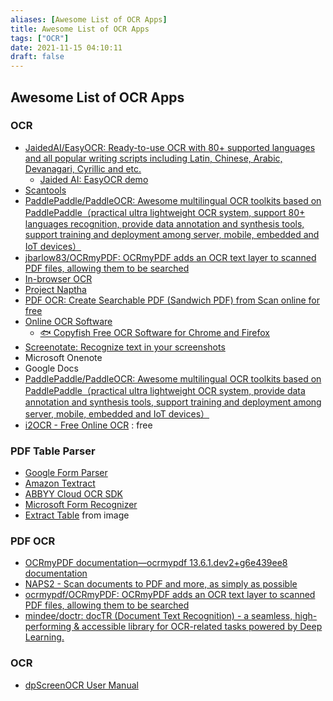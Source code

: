 ```yaml
---
aliases: [Awesome List of OCR Apps]
title: Awesome List of OCR Apps
tags: ["OCR"]
date: 2021-11-15 04:10:11
draft: false
---
```


## Awesome List of OCR Apps

### OCR

- [JaidedAI/EasyOCR: Ready-to-use OCR with 80+ supported languages and all popular writing scripts including Latin, Chinese, Arabic, Devanagari, Cyrillic and etc.](https://github.com/JaidedAI/EasyOCR)
    - [Jaided AI: EasyOCR demo](https://www.jaided.ai/easyocr/)
- [Scantools](https://kebekus.gitlab.io/scantools/)
- [PaddlePaddle/PaddleOCR: Awesome multilingual OCR toolkits based on PaddlePaddle（practical ultra lightweight OCR system, support 80+ languages recognition, provide data annotation and synthesis tools, support training and deployment among server, mobile, embedded and IoT devices）](https://github.com/PaddlePaddle/PaddleOCR/)
- [jbarlow83/OCRmyPDF: OCRmyPDF adds an OCR text layer to scanned PDF files, allowing them to be searched](https://github.com/jbarlow83/OCRmyPDF/)
- [In-browser OCR](https://ian-nai.github.io/In-Browser-OCR/)
- [Project Naptha](https://projectnaptha.com/)
- [PDF OCR: Create Searchable PDF (Sandwich PDF) from Scan online for free](https://ocr.space/searchablepdf)
- [Online OCR Software](https://ocr.space/)
    - [🐟 Copyfish Free OCR Software for Chrome and Firefox](https://ocr.space/copyfish/)
- [Screenotate: Recognize text in your screenshots](https://screenotate.com/)
- Microsoft Onenote
- Google Docs
- [PaddlePaddle/PaddleOCR: Awesome multilingual OCR toolkits based on PaddlePaddle（practical ultra lightweight OCR system, provide data annotation and synthesis tools, support training and deployment among server, mobile, embedded and IoT devices）](https://github.com/PaddlePaddle/PaddleOCR)
- [i2OCR - Free Online OCR](https://www.i2ocr.com/) : free

### PDF Table Parser

- [Google Form Parser](https://www.crosstab.io/reviews/google-form-parser)
- [Amazon Textract](https://www.crosstab.io/reviews/amazon-textract)
- [ABBYY Cloud OCR SDK](https://www.crosstab.io/reviews/abbyy-cloud-ocr)
- [Microsoft Form Recognizer](https://www.crosstab.io/reviews/microsoft-form-recognizer)
- [Extract Table](https://extract-table.com/) from image

### PDF OCR

- [OCRmyPDF documentation—ocrmypdf 13.6.1.dev2+g6e439ee8 documentation](https://ocrmypdf.readthedocs.io/en/latest/index.html)
- [NAPS2 - Scan documents to PDF and more, as simply as possible](https://www.naps2.com/)
- [ocrmypdf/OCRmyPDF: OCRmyPDF adds an OCR text layer to scanned PDF files, allowing them to be searched](https://github.com/ocrmypdf/OCRmyPDF)
- [mindee/doctr: docTR (Document Text Recognition) - a seamless, high-performing & accessible library for OCR-related tasks powered by Deep Learning.](https://github.com/mindee/doctr)

### OCR

- [dpScreenOCR User Manual](https://danpla.github.io/dpscreenocr/manual.html)
